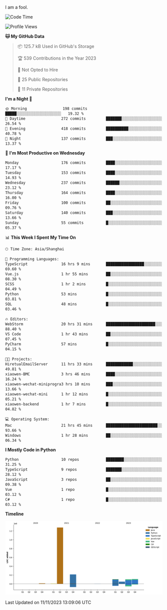 I am a fool.

<!--START_SECTION:waka-->
![Code Time](http://img.shields.io/badge/Code%20Time-876%20hrs%2010%20mins-blue)

![Profile Views](http://img.shields.io/badge/Profile%20Views-4-blue)

**🐱 My GitHub Data** 

> 📦 125.7 kB Used in GitHub's Storage 
 > 
> 🏆 539 Contributions in the Year 2023
 > 
> 🚫 Not Opted to Hire
 > 
> 📜 25 Public Repositories 
 > 
> 🔑 11 Private Repositories 
 > 
**I'm a Night 🦉** 

```text
🌞 Morning                198 commits         █████░░░░░░░░░░░░░░░░░░░░   19.32 % 
🌆 Daytime                272 commits         ███████░░░░░░░░░░░░░░░░░░   26.54 % 
🌃 Evening                418 commits         ██████████░░░░░░░░░░░░░░░   40.78 % 
🌙 Night                  137 commits         ███░░░░░░░░░░░░░░░░░░░░░░   13.37 % 
```
📅 **I'm Most Productive on Wednesday** 

```text
Monday                   176 commits         ████░░░░░░░░░░░░░░░░░░░░░   17.17 % 
Tuesday                  153 commits         ████░░░░░░░░░░░░░░░░░░░░░   14.93 % 
Wednesday                237 commits         ██████░░░░░░░░░░░░░░░░░░░   23.12 % 
Thursday                 164 commits         ████░░░░░░░░░░░░░░░░░░░░░   16.00 % 
Friday                   100 commits         ██░░░░░░░░░░░░░░░░░░░░░░░   09.76 % 
Saturday                 140 commits         ███░░░░░░░░░░░░░░░░░░░░░░   13.66 % 
Sunday                   55 commits          █░░░░░░░░░░░░░░░░░░░░░░░░   05.37 % 
```


📊 **This Week I Spent My Time On** 

```text
🕑︎ Time Zone: Asia/Shanghai

💬 Programming Languages: 
TypeScript               16 hrs 9 mins       █████████████████░░░░░░░░   69.60 % 
Vue.js                   1 hr 55 mins        ██░░░░░░░░░░░░░░░░░░░░░░░   08.30 % 
SCSS                     1 hr 2 mins         █░░░░░░░░░░░░░░░░░░░░░░░░   04.49 % 
Python                   53 mins             █░░░░░░░░░░░░░░░░░░░░░░░░   03.81 % 
SQL                      48 mins             █░░░░░░░░░░░░░░░░░░░░░░░░   03.46 % 

🔥 Editors: 
WebStorm                 20 hrs 31 mins      ██████████████████████░░░   88.40 % 
VS Code                  1 hr 43 mins        ██░░░░░░░░░░░░░░░░░░░░░░░   07.45 % 
PyCharm                  57 mins             █░░░░░░░░░░░░░░░░░░░░░░░░   04.15 % 

🐱‍💻 Projects: 
HiretualEmailServer      11 hrs 33 mins      ████████████░░░░░░░░░░░░░   49.81 % 
xiaowen-BMC              3 hrs 46 mins       ████░░░░░░░░░░░░░░░░░░░░░   16.24 % 
xiaowen-wechat-miniprogra3 hrs 10 mins       ███░░░░░░░░░░░░░░░░░░░░░░   13.66 % 
xiaowen-wechat-mini      1 hr 12 mins        █░░░░░░░░░░░░░░░░░░░░░░░░   05.21 % 
xiaowen-backend          1 hr 7 mins         █░░░░░░░░░░░░░░░░░░░░░░░░   04.82 % 

💻 Operating System: 
Mac                      21 hrs 45 mins      ███████████████████████░░   93.66 % 
Windows                  1 hr 28 mins        ██░░░░░░░░░░░░░░░░░░░░░░░   06.34 % 
```

**I Mostly Code in Python** 

```text
Python                   10 repos            ████████░░░░░░░░░░░░░░░░░   31.25 % 
TypeScript               9 repos             ███████░░░░░░░░░░░░░░░░░░   28.12 % 
JavaScript               3 repos             ██░░░░░░░░░░░░░░░░░░░░░░░   09.38 % 
Vue                      1 repo              █░░░░░░░░░░░░░░░░░░░░░░░░   03.12 % 
C#                       1 repo              █░░░░░░░░░░░░░░░░░░░░░░░░   03.12 % 
```



**Timeline**

![Lines of Code chart](https://raw.githubusercontent.com/VeejaLiu/VeejaLiu/master/assets/bar_graph.png)


 Last Updated on 11/11/2023 13:09:06 UTC
<!--END_SECTION:waka-->
